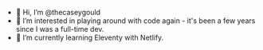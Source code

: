 - 👋 Hi, I’m @thecaseygould
- 👀 I’m interested in playing around with code again - it's been a few years since I was a full-time dev.
- 🌱 I’m currently learning Eleventy with Netlify.

<!---
thecaseygould/thecaseygould is a ✨ special ✨ repository because its `README.md` (this file) appears on your GitHub profile.
You can click the Preview link to take a look at your changes.
--->
